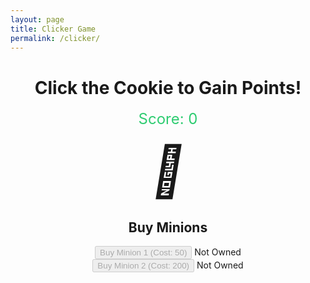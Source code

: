 ```yaml
---
layout: page
title: Clicker Game
permalink: /clicker/
---
```


<html lang="en">
<head>
    <meta charset="UTF-8">
    <meta name="viewport" content="width=device-width, initial-scale=1.0">
    <title>Click to Score</title>
    <style>
        .container {
            text-align: center;
        }
        .score-board {
            font-size: 1.5rem;
            margin-bottom: 20px;
            color: #2ecc71;
        }
        .icon-container {
            margin-top: 20px;
        }
        .icon {
            font-size: 5rem;
            cursor: pointer;
            transition: transform 0.3s ease;
        }
        .icon:hover {
            transform: scale(1.2);
        }
    </style>
</head>
<body>
    <div class="container">
        <h1>Click the Cookie to Gain Points!</h1>
        <div class="score-board">Score: <span id="score">0</span></div>
        <div class="icon-container">
            <i id="clickable-icon" class="icon">🍪</i>
        </div>
        <!-- Preloading and using a fast, small click sound -->
        <audio id="click-sound" src="https://freesound.org/data/previews/66/66717_931655-lq.mp3" preload="auto"></audio>
        <div class="menu">
            <h2>Buy Minions</h2>
            <div>
                <button id="minion1" onclick="buyMinion(1)" disabled>Buy Minion 1 (Cost: 50)</button>
                <span id="minion1-status">Not Owned</span>
            </div>
            <div>
                <button id="minion2" onclick="buyMinion(2)" disabled>Buy Minion 2 (Cost: 200)</button>
                <span id="minion2-status">Not Owned</span>
            </div>
        </div>
    </div>
    <script>
        let score = 0;
        let minion1Owned = false;
        let minion2Owned = false;
        const clickSound = document.getElementById("click-sound");
        const scoreDisplay = document.getElementById("score");
        document.getElementById("clickable-icon").addEventListener("click", function() {
            score++;
            updateScore();
            clickSound.currentTime = 0;  // Reset sound
            clickSound.play();
        });
        function updateScore() {
            scoreDisplay.textContent = score;
            // Enable buttons if player has enough score
            if (score >= 50 && !minion1Owned) {
                document.getElementById("minion1").disabled = false;
            }
            if (score >= 200 && !minion2Owned) {
                document.getElementById("minion2").disabled = false;
            }
        }
        function buyMinion(minion) {
            if (minion === 1 && score >= 50) {
                score -= 50;
                minion1Owned = true;
                document.getElementById("minion1").disabled = true;
                document.getElementById("minion1-status").textContent = "Owned";
                startMinion(1);
            } else if (minion === 2 && score >= 200) {
                score -= 200;
                minion2Owned = true;
                document.getElementById("minion2").disabled = true;
                document.getElementById("minion2-status").textContent = "Owned";
                startMinion(2);
            }
            updateScore();
        }
        function startMinion(minion) {
            if (minion === 1) {
                setInterval(function() {
                    score++;
                    updateScore();
                    clickSound.currentTime = 0;  // Reset sound
                    clickSound.play();
                }, 200);  // Minion 1 clicks every 2 seconds
            }
            if (minion === 2) {
                setInterval(function() {
                    score ++;
                    updateScore();
                    clickSound.currentTime = 0;  // Reset sound
                    clickSound.play();
                }, 1);  // Minion 2 clicks every 5 seconds, but gives 3 points
            }
        }
    </script>
</body>
</html>